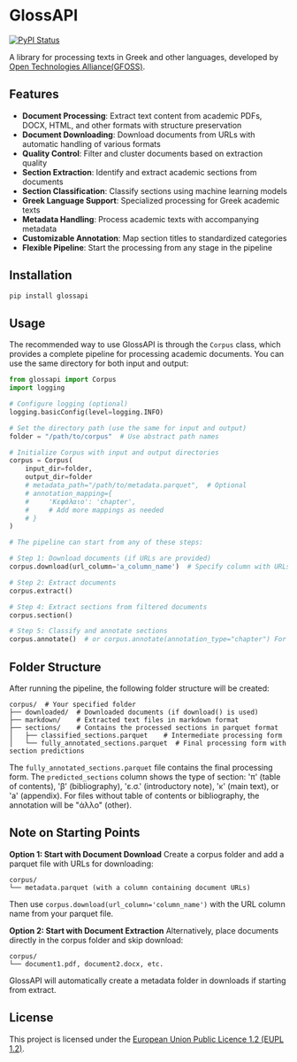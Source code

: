 # GlossAPI

[![PyPI Status](https://img.shields.io/pypi/v/glossapi?logo=pypi)](https://pypi.org/project/glossapi/)

A library for processing texts in Greek and other languages, developed by [Open Technologies Alliance(GFOSS)](https://gfoss.eu/).

## Features

- **Document Processing**: Extract text content from academic PDFs, DOCX, HTML, and other formats with structure preservation
- **Document Downloading**: Download documents from URLs with automatic handling of various formats
- **Quality Control**: Filter and cluster documents based on extraction quality
- **Section Extraction**: Identify and extract academic sections from documents
- **Section Classification**: Classify sections using machine learning models
- **Greek Language Support**: Specialized processing for Greek academic texts
- **Metadata Handling**: Process academic texts with accompanying metadata
- **Customizable Annotation**: Map section titles to standardized categories
- **Flexible Pipeline**: Start the processing from any stage in the pipeline

## Installation

```bash
pip install glossapi
```

## Usage

The recommended way to use GlossAPI is through the `Corpus` class, which provides a complete pipeline for processing academic documents. You can use the same directory for both input and output:

```python
from glossapi import Corpus
import logging

# Configure logging (optional)
logging.basicConfig(level=logging.INFO)

# Set the directory path (use the same for input and output)
folder = "/path/to/corpus"  # Use abstract path names

# Initialize Corpus with input and output directories
corpus = Corpus(
    input_dir=folder,
    output_dir=folder
    # metadata_path="/path/to/metadata.parquet",  # Optional
    # annotation_mapping={
    #     'Κεφάλαιο': 'chapter',
    #     # Add more mappings as needed
    # }
)

# The pipeline can start from any of these steps:

# Step 1: Download documents (if URLs are provided)
corpus.download(url_column='a_column_name')  # Specify column with URLs, default column name is 'url'

# Step 2: Extract documents
corpus.extract()

# Step 4: Extract sections from filtered documents
corpus.section()

# Step 5: Classify and annotate sections
corpus.annotate()  # or corpus.annotate(annotation_type="chapter") For texts without TOC or bibliography
```

## Folder Structure

After running the pipeline, the following folder structure will be created:

```
corpus/  # Your specified folder
├── downloaded/  # Downloaded documents (if download() is used)
├── markdown/    # Extracted text files in markdown format 
├── sections/    # Contains the processed sections in parquet format
│   ├── classified_sections.parquet    # Intermediate processing form
│   └── fully_annotated_sections.parquet  # Final processing form with section predictions
```

The `fully_annotated_sections.parquet` file contains the final processing form. The `predicted_sections` column shows the type of section: 'π' (table of contents), 'β' (bibliography), 'ε.σ.' (introductory note), 'κ' (main text), or 'a' (appendix). For files without table of contents or bibliography, the annotation will be "άλλο" (other).

## Note on Starting Points

**Option 1: Start with Document Download**
Create a corpus folder and add a parquet file with URLs for downloading:
```
corpus/
└── metadata.parquet (with a column containing document URLs)
```
Then use `corpus.download(url_column='column_name')` with the URL column name from your parquet file.

**Option 2: Start with Document Extraction**
Alternatively, place documents directly in the corpus folder and skip download:
```
corpus/
└── document1.pdf, document2.docx, etc.
```
GlossAPI will automatically create a metadata folder in downloads if starting from extract.

## License

This project is licensed under the [European Union Public Licence 1.2 (EUPL 1.2)](https://interoperable-europe.ec.europa.eu/collection/eupl/eupl-text-eupl-12).
